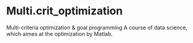 # Multi.crit_optimization
Multi-criteria optimization &amp; goal programming
A course of data science, which aimes at the optimization by Matlab.
